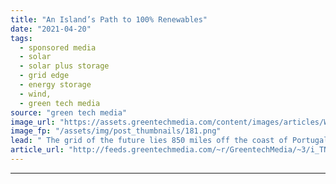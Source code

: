 ```yaml
---
title: "An Island’s Path to 100% Renewables"
date: "2021-04-20"
tags: 
  - sponsored media
  - solar
  - solar plus storage 
  - grid edge
  - energy storage
  - wind,
  - green tech media
source: "green tech media"
image_url: "https://assets.greentechmedia.com/content/images/articles/Wartsila_Graciosa.jpeg"
image_fp: "/assets/img/post_thumbnails/181.png"
lead: " The grid of the future lies 850 miles off the coast of Portugal, on an island in the Azores called Graciosa. The island has always been dependent on fossil fuels. But in 2018, that changed. That’s when a group of developers kicked off a hybrid wind- ..."
article_url: "http://feeds.greentechmedia.com/~r/GreentechMedia/~3/i_TNZOSHIRY/an-islands-path-to-100-renewables"
---
```


---
